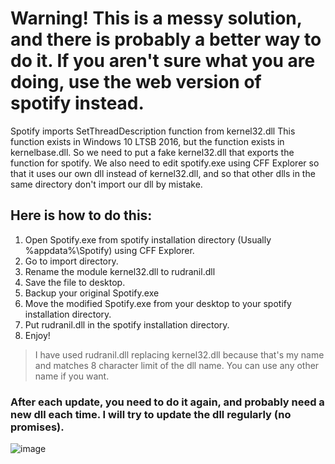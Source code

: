 # Warning! This is a messy solution, and there is probably a better way to do it. If you aren't sure what you are doing, use the web version of spotify instead.
Spotify imports SetThreadDescription function from kernel32.dll
This function exists in Windows 10 LTSB 2016, but the function exists in kernelbase.dll.
So we need to put a fake kernel32.dll that exports the function for spotify.
We also need to edit spotify.exe using CFF Explorer so that it uses our own dll instead of kernel32.dll, and so that other dlls in the same directory don't import our dll by mistake.

## Here is how to do this:
1. Open Spotify.exe from spotify installation directory (Usually %appdata%\Spotify) using CFF Explorer.
2. Go to import directory.
3. Rename the module kernel32.dll to rudranil.dll
4. Save the file to desktop.
5. Backup your original Spotify.exe
6. Move the modified Spotify.exe from your desktop to your spotify installation directory.
7. Put rudranil.dll in the spotify installation directory.
8. Enjoy!
> I have used rudranil.dll replacing kernel32.dll because that's my name and matches 8 character limit of the dll name. You can use any other name if you want.
### After each update, you need to do it again, and probably need a new dll each time. I will try to update the dll regularly (no promises).
![image](https://github.com/user-attachments/assets/e42c7d0f-aa3e-4f15-97ec-06f19abf2de2)
